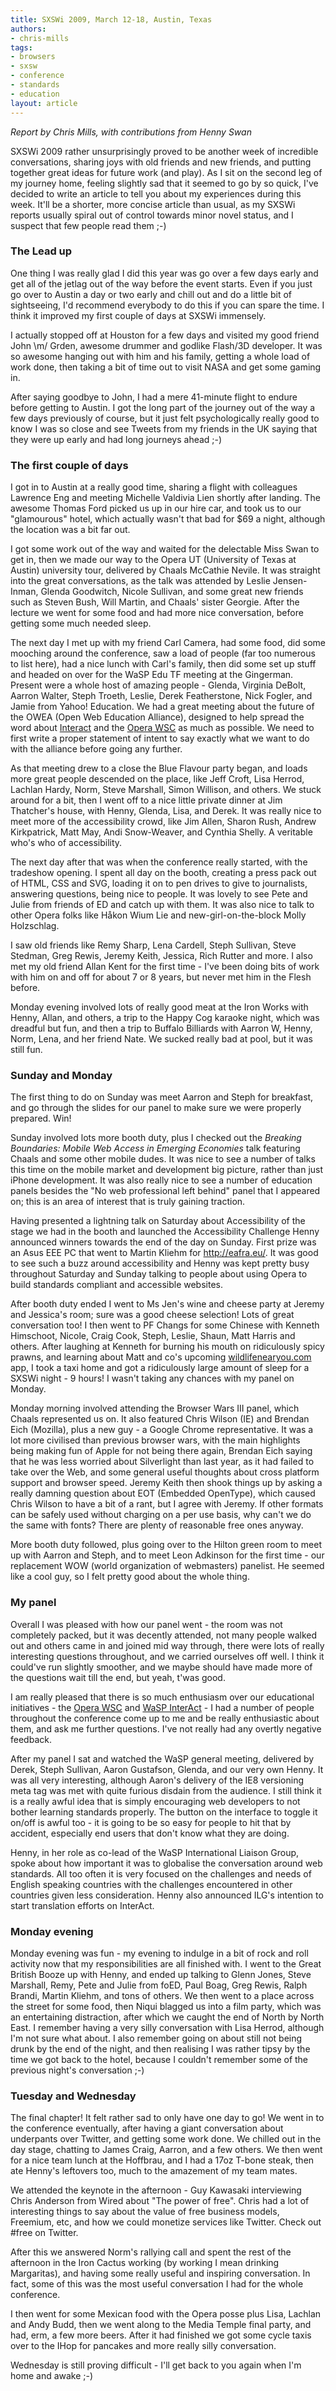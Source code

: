 ```yaml
---
title: SXSWi 2009, March 12-18, Austin, Texas
authors:
- chris-mills
tags:
- browsers
- sxsw
- conference
- standards
- education
layout: article
---
```

<p><em>Report by Chris Mills, with contributions from Henny Swan</em></p>

<p>SXSWi 2009 rather unsurprisingly proved to be another week of incredible conversations, sharing joys with old friends and new friends, and putting together great ideas for future work (and play). As I sit on the second leg of my journey home, feeling slightly sad that it seemed to go by so quick, I&#39;ve decided to write an article to tell you about my experiences during this week. It&#39;ll be a shorter, more concise article than usual, as my SXSWi reports usually spiral out of control towards minor novel status, and I suspect that few people read them ;-)</p>

<h3>The Lead up</h3>

<p>One thing I was really glad I did this year was go over a few days early and get all of the jetlag out of the way before the event starts. Even if you just go over to Austin a day or two early and chill out and do a little bit of sightseeing, I&#39;d recommend everybody to do this if you can spare the time. I think it improved my first couple of days at SXSWi immensely.</p>

<p>I actually stopped off at Houston for a few days and visited my good friend John \m/ Grden, awesome drummer and godlike Flash/3D developer. It was so awesome hanging out with him and his family, getting a whole load of work done, then taking a bit of time out to visit NASA and get some gaming in.</p>

<p>After saying goodbye to John, I had a mere 41-minute flight to endure before getting to Austin. I got the long part of the journey out of the way a few days previously of course, but it just felt psychologically really good to know I was so close and see Tweets from my friends in the UK saying that they were up early and had long journeys ahead ;-)</p>

<h3>The first couple of days</h3>

<p>I got in to Austin at a really good time, sharing a flight with colleagues Lawrence Eng and meeting Michelle Valdivia Lien shortly after landing. The awesome Thomas Ford picked us up in our hire car, and took us to our &quot;glamourous&quot; hotel, which actually wasn&#39;t that bad for $69 a night, although the location was a bit far out.</p>

<p>I got some work out of the way and waited for the delectable Miss Swan to get in, then we made our way to the Opera UT (University of Texas at Austin) university tour, delivered by Chaals McCathie Nevile. It was straight into the great conversations, as the talk was attended by Leslie Jensen-Inman, Glenda Goodwitch, Nicole Sullivan, and some great new friends such as Steven Bush, Will Martin, and Chaals&#39; sister Georgie. After the lecture we went for some food and had more nice conversation, before getting some much needed sleep.</p>

<p>The next day I met up with my friend Carl Camera, had some food, did some mooching around the conference, saw a load of people (far too numerous to list here), had a nice lunch with Carl&#39;s family, then did some set up stuff and headed on over for the WaSP Edu TF meeting at the Gingerman. Present were a whole host of amazing people - Glenda, Virginia DeBolt, Aarron Walter, Steph Troeth, Leslie, Derek Featherstone, Nick Fogler, and Jamie from Yahoo! Education. We had a great meeting about the  future of the OWEA (Open Web Education Alliance), designed to help spread the word about <a href="http://interact.webstandards.org">Interact</a> and the <a href="http://www.opera.com/wsc">Opera <acronym title="web standards curriculum">WSC</acronym></a> as much as possible. We need to first write a proper statement of intent to say exactly what we want to do with the alliance before going any further.</p>

<p>As that meeting drew to a close the Blue Flavour party began, and loads more great people descended on the place, like Jeff Croft, Lisa Herrod, Lachlan Hardy, Norm, Steve Marshall, Simon Willison, and others. We stuck around for a bit, then I went off to a nice little private dinner at Jim Thatcher&#39;s house, with Henny, Glenda, Lisa, and Derek. It was really nice to meet more of the accessibility crowd, like Jim Allen, Sharon Rush, Andrew Kirkpatrick, Matt May, Andi Snow-Weaver, and Cynthia Shelly. A veritable who&#39;s who of accessibility.</p>

<p>The next day after that was when the conference really started, with the tradeshow opening. I spent all day on the booth, creating a press pack out of HTML, CSS and SVG, loading it on to pen drives to give to journalists, answering questions, being nice to people. It was lovely to see Pete and Julie from friends of ED and catch up with them. It was also nice to talk to other Opera folks like Håkon Wium Lie and new-girl-on-the-block Molly Holzschlag.</p>

<p>I saw old friends like Remy Sharp, Lena Cardell, Steph Sullivan, Steve Stedman, Greg Rewis, Jeremy Keith, Jessica, Rich Rutter and more. I also met my old friend Allan Kent for the first time - I&#39;ve been doing bits of work with him on and off for about 7 or 8 years, but never met him in the Flesh before.</p>

<p>Monday evening involved lots of really good meat at the Iron Works with Henny, Allan, and others, a trip to the Happy Cog karaoke night, which was dreadful but fun, and then a trip to Buffalo Billiards with Aarron W, Henny, Norm, Lena, and her friend Nate. We sucked really bad at pool, but it was still fun.</p>

<h3>Sunday and Monday</h3>

<p>The first thing to do on Sunday was meet Aarron and Steph for breakfast, and go through the slides for our panel to make sure we were properly prepared. Win!</p>

<p>Sunday involved lots more booth duty, plus I checked out the <em>Breaking Boundaries: Mobile Web Access in Emerging Economies</em> talk featuring Chaals and some other mobile dudes. It was nice to see a number of talks this time on the mobile market and development big picture, rather than just iPhone development. It was also really nice to see a number of education panels besides the &quot;No web professional left behind&quot; panel that I appeared on; this is an area of interest that is truly gaining traction.</p>

<p>Having presented a lightning talk on Saturday about Accessibility of the stage we had in the booth and launched the Accessibility Challenge Henny announced winners towards the end of the day on Sunday. First prize was an Asus EEE PC that went to Martin Kliehm for <a href="http://eafra.eu/">http://eafra.eu/</a>. It was good to see such a buzz around accessibility and Henny was kept pretty busy throughout Saturday and Sunday talking to people about using Opera to build standards compliant and accessible websites.</p>

<p>After booth duty ended I went to Ms Jen&#39;s wine and cheese party at Jeremy and Jessica&#39;s room; sure was a good cheese selection! Lots of great conversation too! I then went to PF Changs for some Chinese with Kenneth Himschoot, Nicole, Craig Cook, Steph, Leslie, Shaun, Matt Harris and others. After laughing at Kenneth for burning his mouth on ridiculously spicy prawns, and learning about Matt and co&#39;s upcoming <a href="http://wildlifenearyou.com">wildlifenearyou.com</a> app, I took a taxi home and got a ridiculously large amount of sleep for a SXSWi night - 9 hours! I wasn&#39;t taking any chances with my panel on Monday.</p>

<p>Monday morning involved attending the Browser Wars III panel, which Chaals represented us on. It also featured Chris Wilson (IE) and Brendan Eich (Mozilla), plus a new guy - a Google Chrome representative. It was a lot more civilised than previous browser wars, with the main highlights being making fun of Apple for not being there again, Brendan Eich saying that he was less worried about Silverlight than last year, as it had failed to take over the Web, and some general useful thoughts about cross platform support and browser speed. Jeremy Keith then shook things up by asking a really damning question about EOT (Embedded OpenType), which caused Chris Wilson to have a bit of a rant, but I agree with Jeremy. If other formats can be safely used without charging on a per use basis, why can&#39;t we do the same with fonts? There are plenty of reasonable free ones anyway.</p>

<p>More booth duty followed, plus going over to the Hilton green room to meet up with Aarron and Steph, and to meet Leon Adkinson for the first time - our replacement WOW (world organization of webmasters) panelist. He seemed like a cool guy, so I felt pretty good about the whole thing.</p>

<h3>My panel</h3>

<p>Overall I was pleased with how our panel went - the room was not completely packed, but it was decently attended, not many people walked out and others came in and joined mid way through, there were lots of really interesting questions throughout, and we carried ourselves off well. I think it could&#39;ve run slightly smoother, and we maybe should have made more of the questions wait till the end, but yeah, t&#39;was good.</p>

<p>I am really pleased that there is so much enthusiasm over our educational initiatives - the <a href="http://www.opera.com/wsc">Opera <acronym title="web standards curriculum">WSC</acronym></a> and <a href="http://interact.webstandards.org">WaSP InterAct</a> - I had a number of people throughout the conference come up to me and be really enthusiastic about them, and ask me further questions. I&#39;ve not really had any overtly negative feedback.</p>

<p>After my panel I sat and watched the WaSP general meeting, delivered by Derek, Steph Sullivan, Aaron Gustafson, Glenda, and our very own Henny. It was all very interesting, although Aaron&#39;s delivery of the IE8 versioning meta tag was met with quite furious disdain from the audience. I still think it is a really awful idea that is simply encouraging web developers to not bother learning standards properly. The button on the interface to toggle it on/off is awful too - it is going to be so easy for people to hit that by accident, especially end users that don&#39;t know what they are doing.</p>

<p>Henny, in her role as co-lead of the WaSP International Liaison Group, spoke about how important it was to globalise the conversation around web standards. All too often it is very focused on the challenges and needs of English speaking countries with the challenges encountered in other countries given less consideration. Henny also announced ILG&#39;s intention to start translation efforts on InterAct.</p>

<h3>Monday evening</h3>

<p>Monday evening was fun - my evening to indulge in a bit of rock and roll activity now that my responsibilities are all finished with. I went to the Great British Booze up with Henny, and ended up talking to Glenn Jones, Steve Marshall, Remy, Pete and Julie from foED, Paul Boag, Greg Rewis, Ralph Brandi, Martin Kliehm, and tons of others. We then went to a place across the street for some food, then Niqui blagged us into a film party, which was an entertaining distraction, after which we caught the end of North by North East. I remember having a very silly conversation with Lisa Herrod, although I&#39;m not sure what about. I also remember going on about still not being drunk by the end of the night, and then realising I was rather tipsy by the time we got back to the hotel, because I couldn&#39;t remember some of the previous night&#39;s conversation ;-)</p>

<h3>Tuesday and Wednesday</h3>

<p>The final chapter! It felt rather sad to only have one day to go! We went in to the conference eventually, after having a giant conversation about underpants over Twitter, and getting some work done. We chilled out in the day stage, chatting to James Craig, Aarron, and a few others. We then went for a nice team lunch at the Hoffbrau, and I had a 17oz T-bone steak, then ate Henny&#39;s leftovers too, much to the amazement of my team mates.</p>

<p>We attended the keynote in the afternoon - Guy Kawasaki interviewing Chris Anderson from Wired about &quot;The power of free&quot;. Chris had a lot of interesting things to say about the value of free business models, Freemium, etc, and how we could monetize services like Twitter. Check out #free on Twitter.</p>

<p>After this we answered Norm&#39;s rallying call and spent the rest of the afternoon in the Iron Cactus working (by working I mean drinking Margaritas), and having some really useful and inspiring conversation. In fact, some of this was the most useful conversation I had for the whole conference.</p>

<p>I then went for some Mexican food with the Opera posse plus Lisa, Lachlan and Andy Budd, then we went along to the Media Temple final party, and had, erm, a few more beers. After it had finished we got some cycle taxis over to the IHop for pancakes and more really silly conversation.</p>

<p>Wednesday is still proving difficult - I&#39;ll get back to you again when I&#39;m home and awake ;-)</p>
